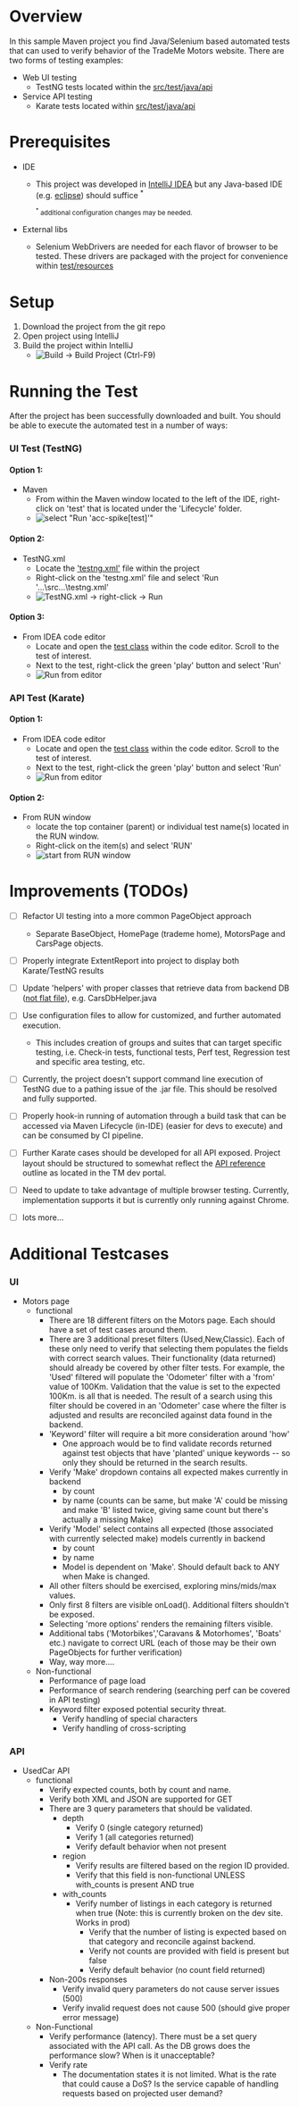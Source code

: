 # Overview

In this sample Maven project you find Java/Selenium based automated tests that can used to verify behavior of the TradeMe Motors website.
There are two forms of testing examples:

- Web UI testing
  - TestNG tests located within the [src/test/java/api](./src/test/java/ui)
- Service API testing
  - Karate tests located within [src/test/java/api](./src/test/java/api)

# Prerequisites

* IDE
  * This project was developed in [IntelliJ IDEA](https://www.jetbrains.com/idea/download/#section=windows) but any Java-based IDE (e.g. [eclipse](https://www.eclipse.org/downloads/)) should suffice <sup>*</sup>

    <sup><sup>*</sup> additional configuration changes may be needed.</sup>

* External libs
  * Selenium WebDrivers are needed for each flavor of browser to be tested. These drivers are packaged with the project for convenience within [test/resources](./src/test/resources)

# Setup
1. Download the project from the git repo
2. Open project using IntelliJ
3. Build the project within IntelliJ
   - ![Build -> Build Project (Ctrl-F9)](/src/test/resources/readme_artifacts/build_project.PNG)

# Running the Test
After the project has been successfully downloaded and built. You should be able to execute the automated test in a number of ways:

### UI Test (TestNG)
#### Option 1:
- Maven
  - From within the Maven window located to the left of the IDE, right-click on 'test' that is located under the 'Lifecycle' folder.
  - ![select "Run <b>'acc-spike[test]'</b>"](/src/test/resources/readme_artifacts/ui_run_from_idea.PNG)


#### Option 2:
- TestNG.xml
  - Locate the ['testng.xml'](./src/test/resources/testng.xml) file within the project
  - Right-click on the 'testng.xml' file and select 'Run '...\src\...\testng.xml'
  - ![TestNG.xml -> right-click -> Run](/src/test/resources/readme_artifacts/testngxml_startup.PNG)

#### Option 3:
- From IDEA code editor
  - Locate and open the [test class](./src/test/java/ui) within the code editor. Scroll to the test of interest.
  - Next to the test, right-click the green 'play' button and select 'Run'
  - ![Run from editor](/src/test/resources/readme_artifacts/texteditor_startup.PNG)

### API Test (Karate)
#### Option 1:
- From IDEA code editor
  - Locate and open the [test class](./src/test/java/api) within the code editor. Scroll to the test of interest.
  - Next to the test, right-click the green 'play' button and select 'Run'
  - ![Run from editor](/src/test/resources/readme_artifacts/karate_editor_startup.PNG)

#### Option 2:
- From RUN window
  - locate the top container (parent) or individual test name(s) located in the RUN window.
  - Right-click on the item(s) and select 'RUN'
  - ![start from RUN window](/src/test/resources/readme_artifacts/karate_run_individ.PNG)


# Improvements (TODOs)
- [ ] Refactor UI testing into a more common PageObject approach 
  - Separate BaseObject, HomePage (trademe home), MotorsPage and CarsPage objects. 
- [ ] Properly integrate ExtentReport into project to display both Karate/TestNG results
- [ ] Update 'helpers' with proper classes that retrieve data from backend DB ([not flat file](./src/test/java/data)), e.g. CarsDbHelper.java
- [ ] Use configuration files to allow for customized, and further automated execution.
  - This includes creation of groups and suites that can target specific testing, i.e. Check-in tests, functional tests, Perf test, Regression test and specific area testing, etc.
- [ ] Currently, the project doesn't support command line execution of TestNG due to a pathing issue of the .jar file.  This should be resolved and fully supported.
- [ ] Properly hook-in running of automation through a build task that can be accessed via Maven Lifecycle (in-IDE) (easier for devs to execute) and can be consumed by CI pipeline.
- [ ] Further Karate cases should be developed for all API exposed. Project layout should be structured to somewhat reflect the [API reference](https://developer.trademe.co.nz/api-reference) outline as located in the TM dev portal.
- [ ] Need to update to take advantage of multiple browser testing.  Currently, implementation supports it but is currently only running against Chrome.
- [ ] lots more...


# Additional Testcases
### UI
- Motors page
  - functional
    - There are 18 different filters on the Motors page.  Each should have a set of test cases around them.
    - There are 3 additional preset filters (Used,New,Classic).  Each of these only need to verify that selecting them populates the fields with correct search values.  Their functionality (data returned) should already be covered by other filter tests.  For example, the 'Used' filtered will populate the 'Odometer' filter with a 'from' value of 100Km.  Validation that the value is set to the expected 100Km. is all that is needed.  The result of a search using this filter should be covered in an 'Odometer' case where the filter is adjusted and results are reconciled against data found in the backend.
    - 'Keyword' filter will require a bit more consideration around 'how'
      - One approach would be to find validate records returned against test objects that have 'planted' unique keywords -- so only they should be returned in the search results.
    - Verify 'Make' dropdown contains all expected makes currently in backend
      - by count
      - by name (counts can be same, but make 'A' could be missing and make 'B' listed twice, giving same count but there's actually a missing Make)
    - Verify 'Model' select contains all expected (those associated with currently selected make) models currently in backend
      - by count
      - by name
      - Model is dependent on 'Make'. Should default back to ANY when Make is changed.
    - All other filters should be exercised, exploring mins/mids/max values.
    - Only first 8 filters are visible onLoad(). Additional filters shouldn't be exposed.
    - Selecting 'more options' renders the remaining filters visible.
    - Additional tabs ('Motorbikes','Caravans & Motorhomes', 'Boats' etc.) navigate to correct URL (each of those may be their own PageObjects for further verification)
    - Way, way more....
  - Non-functional
    - Performance of page load
    - Performance of search rendering (searching perf can be covered in API testing)
    - Keyword filter exposed potential security threat. 
      - Verify handling of special characters
      - Verify handling of cross-scripting


### API
- UsedCar API
  - functional
    - Verify expected counts, both by count and name.
    - Verify both XML and JSON are supported for GET
    - There are 3 query parameters that should be validated.
      - depth
        - Verify 0 (single category returned)
        - Verify 1 (all categories returned)
        - Verify default behavior when not present
      - region
        - Verify results are filtered based on the region ID provided.
        - Verify that this field is non-functional UNLESS with_counts is present AND true
      - with_counts
        - Verify number of listings in each category is returned when true (Note: this is currently broken on the dev site.  Works in prod)
          - Verify that the number of listing is expected based on that category and reconcile against backend.
          - Verify not counts are provided with field is present but false
          - Verify default behavior (no count field returned)
    - Non-200s responses
      - Verify invalid query parameters do not cause server issues (500)
      - Verify invalid request does not cause 500 (should give proper error message)
  - Non-Functional
    - Verify performance (latency).  There must be a set query associated with the API call.  As the DB grows does the performance slow? When is it unacceptable?
    - Verify rate
      - The documentation states it is not limited. What is the rate that could cause a DoS? Is the service capable of handling requests based on projected user demand?


